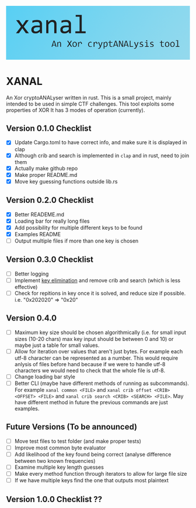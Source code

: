 ![xanal - an xor cryptoanalysis tool](img/banner.png)

# XANAL
An Xor cryptoANALyser written in rust. This is a small project, mainly intended to be used in simple CTF challenges. This tool exploits some properties of XOR  It has 3 modes of operation (currently). 

## Version 0.1.0 Checklist
- [x] Update Cargo.toml to have correct info, and make sure it is displayed in clap 
- [x] Although crib and search is implemented in `clap` and in rust, need to join them
- [x] Actually make github repo
- [x] Make proper README.md
- [x] Move key guessing functions outside lib.rs

## Version 0.2.0 Checklist
- [x] Better READEME.md
- [x] Loading bar for really long files
- [x] Add possibility for multiple different keys to be found
- [x] Examples README
- [ ] Output multiple files if more than one key is chosen

## Version 0.3.0 Checklist
- [ ] Better logging
- [ ] Implement [key elimination](https://en.wikipedia.org/wiki/Vigen%C3%A8re_cipher#Key_elimination) and remove crib and search (which is less effective)
- [ ] Check for repitions in key once it is solved, and reduce size if possible. i.e. "0x202020" => "0x20"

## Version 0.4.0
- [ ] Maximum key size should be chosen algorithmically (i.e. for small input sizes (10-20 chars) max key input should be between 0 and 10) or maybe just a table for small values.
- [ ] Allow for iteration over values that aren't just bytes. For example each utf-8 character can be represented as a number. This would require anlysis of files before hand because if we were to handle utf-8 characters we would need to check that the whole file is utf-8.
- [ ] Change loading bar style
- [ ] Better CLI (maybe have different methods of running as subcommands). For example `xanal common <FILE>` and `xanal crib offset <CRIB> <OFFSET> <FILE>` and `xanal crib search <CRIB> <SEARCH> <FILE>`. May have different method in future the previous commands are just examples.

## Future Versions (To be announced)
- [ ] Move test files to test folder (and make proper tests)
- [ ] Improve most common byte evaluator
- [ ] Add likelihood of the key found being correct (analyse difference between two known frequencies)
- [ ] Examine multiple key length guesses
- [ ] Make every method function through iterators to allow for large file size
- [ ] If we have multiple keys find the one that outputs most plaintext

## Version 1.0.0 Checklist ??
